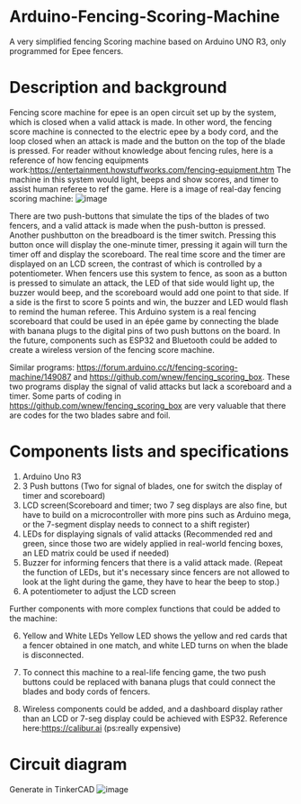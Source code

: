 # Arduino-Fencing-Scoring-Machine
A very simplified fencing Scoring machine based on Arduino UNO R3, only programmed for Epee fencers.
# Description and background
Fencing score machine for epee is an open circuit set up by the system, which is closed when a valid attack is made. In other word, the fencing score machine is connected to the electric epee by a body cord, and the loop closed when an attack is made and the button on the top of the blade is pressed. For reader without knowledge about fencing rules, here is a reference of how fencing equipments work:https://entertainment.howstuffworks.com/fencing-equipment.htm
The machine in this system would light, beeps and show scores, and timer to assist human referee to ref the game.
Here is a image of real-day fencing scoring machine:
![image](https://github.com/XiangyiTan/Arduino-Fencing-Scoring-Machine/assets/152521923/1b4c3304-5c18-4389-b08c-5f8de0cdffae)


There are two push-buttons that simulate the tips of the blades of two fencers, and a valid attack is made when the push-button is pressed. Another pushbutton on the breadboard is the timer switch. Pressing this button once will display the one-minute timer, pressing it again will turn the timer off and display the scoreboard. The real time score and the timer are displayed on an LCD screen, the contrast of which is controlled by a potentiometer. When fencers use this system to fence, as soon as a button is pressed to simulate an attack, the LED of that side would light up, the buzzer would beep, and the scoreboard would add one point to that side. If a side is the first to score 5 points and win, the buzzer and LED would flash to remind the human referee. This Arduino system is a real fencing scoreboard that could be used in an épée game by connecting the blade with banana plugs to the digital pins of two push buttons on the board. In the future, components such as ESP32 and Bluetooth could be added to create a wireless version of the fencing score machine.

Similar programs: https://forum.arduino.cc/t/fencing-scoring-machine/149087 and https://github.com/wnew/fencing_scoring_box. These two programs display the signal of valid attacks but lack a scoreboard and a timer. Some parts of coding in https://github.com/wnew/fencing_scoring_box are very valuable that there are codes for the two blades sabre and foil.
# Components lists and specifications
  1. Arduino Uno R3
  2. 3 Push buttons (Two for signal of blades, one for switch the display of timer and scoreboard)
  3. LCD screen(Scoreboard and timer; two 7 seg displays are also fine, but have to build on a microcontroller with more pins such as Arduino mega, or the 7-segment display needs to connect to a shift register)
  4. LEDs for displaying signals of valid attacks (Recommended red and green, since those two are widely applied in real-world fencing boxes, an LED matrix could be used if needed)
  5. Buzzer for informing fencers that there is a valid attack made. (Repeat the function of LEDs, but it's necessary since fencers are not allowed to look at the light during the game, they have to hear the beep to stop.)
  6. A potentiometer to adjust the LCD screen
  
  Further components with more complex functions that could be added to the machine:
  
  6. Yellow and White LEDs
     Yellow LED shows the yellow and red cards that a fencer obtained in one match, and white LED turns on when the blade is disconnected. 

  7. To connect this machine to a real-life fencing game, the two push buttons could be replaced with banana plugs that could connect the blades and body cords of fencers.
    
  8. Wireless components could be added, and a dashboard display rather than an LCD or 7-seg display could be achieved with ESP32. Reference here:https://calibur.ai (ps:really expensive)
  # Circuit diagram
  Generate in TinkerCAD
  ![image](https://github.com/XiangyiTan/Arduino-Fencing-Scoring-Machine/assets/152521923/6aba27f2-2c98-4266-864b-dacfacbbf18c)
